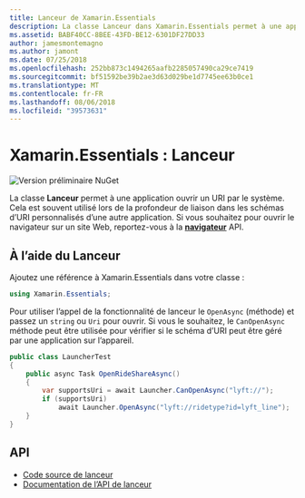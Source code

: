 ```yaml
---
title: Lanceur de Xamarin.Essentials
description: La classe Lanceur dans Xamarin.Essentials permet à une application ouvrir un URI par le système.
ms.assetid: BABF40CC-8BEE-43FD-BE12-6301DF27DD33
author: jamesmontemagno
ms.author: jamont
ms.date: 07/25/2018
ms.openlocfilehash: 252bb873c1494265aafb2285057490ca29ce7419
ms.sourcegitcommit: bf51592be39b2ae3d63d029be1d7745ee63b0ce1
ms.translationtype: MT
ms.contentlocale: fr-FR
ms.lasthandoff: 08/06/2018
ms.locfileid: "39573631"
---
```

# <a name="xamarinessentials-launcher"></a>Xamarin.Essentials : Lanceur

![Version préliminaire NuGet](~/media/shared/pre-release.png)

La classe **Lanceur** permet à une application ouvrir un URI par le système. Cela est souvent utilisé lors de la profondeur de liaison dans les schémas d’URI personnalisés d’une autre application. Si vous souhaitez pour ouvrir le navigateur sur un site Web, reportez-vous à la **[navigateur](open-browser.md)** API.

## <a name="using-launcher"></a>À l’aide du Lanceur

Ajoutez une référence à Xamarin.Essentials dans votre classe :

```csharp
using Xamarin.Essentials;
```

Pour utiliser l’appel de la fonctionnalité de lanceur le `OpenAsync` (méthode) et passez un `string` ou `Uri` pour ouvrir. Si vous le souhaitez, le `CanOpenAsync` méthode peut être utilisée pour vérifier si le schéma d’URI peut être géré par une application sur l’appareil.

```csharp
public class LauncherTest
{
    public async Task OpenRideShareAsync()
    {
        var supportsUri = await Launcher.CanOpenAsync("lyft://");
        if (supportsUri)
            await Launcher.OpenAsync("lyft://ridetype?id=lyft_line");
    }
}
```

## <a name="api"></a>API

- [Code source de lanceur](https://github.com/xamarin/Essentials/tree/master/Xamarin.Essentials/Launcher)
- [Documentation de l’API de lanceur](xref:Xamarin.Essentials.Launcher)
